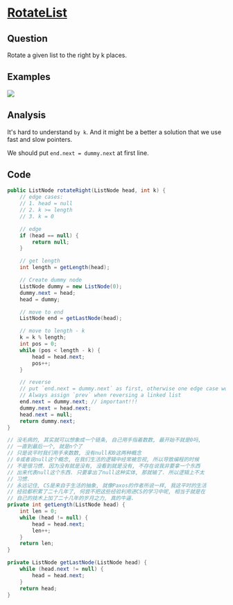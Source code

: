 # [RotateList](http://www.lintcode.com/en/problem/rotate-list/#)

## Question

Rotate a given list to the right by k places.

## Examples

![](https://farm5.staticflickr.com/4214/34668254693_afcb5dc7e7_o.jpg)

## Analysis

It's hard to understand `by k`. And it might be a better a solution that we use fast and slow pointers.

We should put `end.next = dummy.next` at first line.

## Code

```java
public ListNode rotateRight(ListNode head, int k) {
    // edge cases:
    // 1. head = null
    // 2. k >= length
    // 3. k = 0

    // edge
    if (head == null) {
        return null;
    }

    // get length
    int length = getLength(head);

    // Create dummy node
    ListNode dummy = new ListNode(0);
    dummy.next = head;
    head = dummy;

    // move to end
    ListNode end = getLastNode(head);

    // move to length - k
    k = k % length;
    int pos = 0;
    while (pos < length - k) {
        head = head.next;
        pos++;
    }

    // reverse
    // put `end.next = dummy.next` as first, otherwise one edge case would fail, k = 0, head = 1->null
    // Always assign `prev` when reversing a linked list
    end.next = dummy.next; // important!!!
    dummy.next = head.next;
    head.next = null;
    return dummy.next;
}

// 没毛病的, 其实就可以想象成一个链条, 自己用手指着数数, 最开始不就是0吗,
// 一直到最后一个, 就是n个了
// 只是说平时我们用手来数数, 没有null和0这两种概念
// 0或者说null这个概念, 在我们生活的逻辑中经常被忽视, 所以导致编程的时候
// 不是很习惯. 因为没有就是没有, 没看到就是没有, 不存在说我非要拿一个东西
// 出来代表null这个东西. 只要拿出了null这种实体, 那就输了. 所以逻辑上不太
// 习惯.
// 永远记住, CS是来自于生活的抽象, 就像Paxos的作者所说一样, 我这平时的生活
// 经验都积累了二十几年了, 何尝不把这些经验利用进CS的学习中呢, 相当于就是在
// 自己的技术上加了二十几年的岁月之力, 真的牛逼.
private int getLength(ListNode head) {
    int len = 0;
    while (head != null) {
        head = head.next;
        len++;
    }
    return len;
}

private ListNode getLastNode(ListNode head) {
    while (head.next != null) {
        head = head.next;
    }
    return head;
}
```
